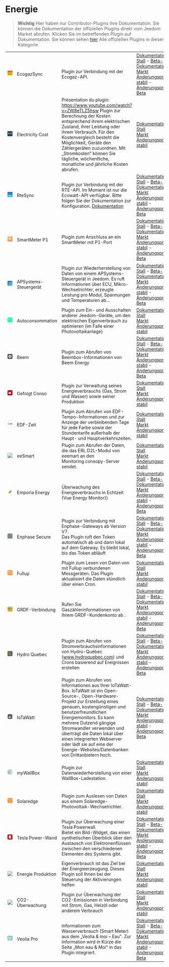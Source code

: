 
# Energie


>**Wichtig**
>Hier haben nur Contributor-Plugins ihre Dokumentation. Sie können die Dokumentation der offiziellen Plugins direkt vom Jeedom Market abrufen. Klicken Sie im betreffenden Plugin auf Dokumentation.
>Sie können sehen [hier](https://market.jeedom.com/index.php?v=d&p=market&type=plugin&categorie=energy) Alle offiziellen Plugins in dieser Kategorie


| | | | |
|--- | --- | --- | ---|
|<img src="EcogazSync/EcogazSync_icon.png" class="pluginLogo" width="100" />|EcogazSync|Plugin zur Verbindung mit der Ecogaz-API.|[Dokumentation Stall](https://github.com/impulsio/EcogazSync/blob/main/docs/de_DE/index.md) - [Beta-Dokumentation](https://github.com/impulsio/EcogazSync/blob/beta/docs/de_DE/index.md)<br/>[Markt](https://market.jeedom.com/index.php?v=d&p=market_display&id=4347)<br/>[Änderungsprotokoll stabil](https://github.com/impulsio/EcogazSync/blob/main/docs/de_DE/changelog.md) - [Änderungsprotokoll Beta](https://github.com/impulsio/EcogazSync/blob/beta/docs/de_DE/changelog.md)|
|<img src="ElectricityCost/ElectricityCost_icon.png" class="pluginLogo" width="100" />|Electricity Cost|Présentation du plugin: https://www.youtube.com/watch?v=ZW8eTLZ5hsw Plugin zur Berechnung der Kosten entsprechend ihrem elektrischen Zustand, ihrer Leistung oder ihrem Verbrauch. Für den Kostenvergleich besteht die Möglichkeit, Geräte den Zählergeräten zuzuordnen. Mit „Stromkosten“ können Sie tägliche, wöchentliche, monatliche und jährliche Kosten abrufen.|[Dokumentation Stall](https://hbedek.github.io/Jeedom_docs/docs/ElectricityCost/de_DE/)<br/>[Markt](https://market.jeedom.com/index.php?v=d&p=market_display&id=4179)<br/>[Änderungsprotokoll stabil](https://hbedek.github.io/Jeedom_docs/docs/ElectricityCost/de_DE/changelog)|
|<img src="RteSync/RteSync_icon.png" class="pluginLogo" width="100" />|RteSync|Plugin zur Verbindung mit der RTE-API. Im Moment ist nur die Ecowatt-API verfügbar. Bitte folgen Sie der Dokumentation zur Konfiguration. [Dokumentation](https://github.com/impulsio/RteSync/blob/beta/docs/de_DE/index.md)|[Dokumentation Stall](https://github.com/impulsio/RteSync/blob/main/docs/de_DE/index.md) - [Beta-Dokumentation](https://github.com/impulsio/RteSync/blob/beta/docs/de_DE/index.md)<br/>[Markt](https://market.jeedom.com/index.php?v=d&p=market_display&id=4338)<br/>[Änderungsprotokoll stabil](https://github.com/impulsio/RteSync/blob/main/docs/de_DE/changelog.md) - [Änderungsprotokoll Beta](https://github.com/impulsio/RteSync/blob/beta/docs/de_DE/changelog.md)|
|<img src="SmartMeterP1/SmartMeterP1_icon.png" class="pluginLogo" width="100" />|SmartMeter P1|Plugin zum Anschluss an ein SmartMeter mit P1-Port|[Dokumentation Stall](https://mips2648.github.io/jeedom-plugins-docs/SmartMeterP1/de_DE/) - [Beta-Dokumentation](https://mips2648.github.io/jeedom-plugins-docs/SmartMeterP1/de_DE/)<br/>[Markt](https://market.jeedom.com/index.php?v=d&p=market_display&id=4190)<br/>[Änderungsprotokoll stabil](https://mips2648.github.io/jeedom-plugins-docs/SmartMeterP1/de_DE/changelog) - [Änderungsprotokoll Beta](https://mips2648.github.io/jeedom-plugins-docs/SmartMeterP1/de_DE/changelog)|
|<img src="aps_ecu/aps_ecu_icon.png" class="pluginLogo" width="100" />|APSystems-Steuergerät|Plugin zur Wiederherstellung von Daten von einem APSystems-Steuergerät in Jeedom. Es ruft Informationen über ECU, Mikro-Wechselrichter, erzeugte Leistung pro Modul, Spannungen und Temperaturen ab...|[Dokumentation Stall](https://nchoiset.github.io/jeedom-plugins-doc/aps_ecu/de_DE/index) - [Beta-Dokumentation](https://nchoiset.github.io/jeedom-plugins-doc/aps_ecu/de_DE/beta/index)<br/>[Markt](https://market.jeedom.com/index.php?v=d&p=market_display&id=4318)<br/>[Änderungsprotokoll stabil](https://nchoiset.github.io/jeedom-plugins-doc/aps_ecu/de_DE/changelog) - [Änderungsprotokoll Beta](https://nchoiset.github.io/jeedom-plugins-doc/aps_ecu/de_DE/beta/changelog)|
|<img src="autoconso/autoconso_icon.png" class="pluginLogo" width="100" />|Autoconsommation|Plugin zum Ein- und Ausschalten anderer Jeedom-Geräte, um den elektrischen Eigenverbrauch zu optimieren (im Falle einer Photovoltaikanlage)|[Dokumentation Stall](https://bwibwi13.github.io/plugin-autoconso/fr_FR)<br/>[Markt](https://market.jeedom.com/index.php?v=d&p=market_display&id=4322)<br/>[Änderungsprotokoll stabil](https://bwibwi13.github.io/plugin-autoconso/de_DE/changelog)|
|<img src="beem/beem_icon.png" class="pluginLogo" width="100" />|Beem|Plugin zum Abrufen von Beembox-Informationen von Beem Energy|[Dokumentation Stall](https://flobul-domotique.fr/presentation-et-documentation-du-plugin-beem-pour-jeedom/) - [Beta-Dokumentation](https://flobul-domotique.fr/presentation-et-documentation-du-plugin-beem-pour-jeedom/)<br/>[Markt](https://market.jeedom.com/index.php?v=d&p=market_display&id=4337)<br/>[Änderungsprotokoll stabil](https://flobul-domotique.fr/liste-des-versions-du-plugin-beem-pour-jeedom/) - [Änderungsprotokoll Beta](https://flobul-domotique.fr/liste-des-versions-du-plugin-beem-pour-jeedom/)|
|<img src="conso/conso_icon.png" class="pluginLogo" width="100" />|Gefolgt Conso|Plugin zur Verwaltung seines Energieverbrauchs (Gas, Strom und Wasser) sowie seiner Produktion |[Dokumentation Stall](https://mickeys27.github.io/Docs/conso/de_DE/)<br/>[Markt](https://market.jeedom.com/index.php?v=d&p=market_display&id=1805)<br/>[Änderungsprotokoll stabil](https://mickeys27.github.io/Docs/conso/de_DE/changelog)|
|<img src="edf_tempo/edf_tempo_icon.png" class="pluginLogo" width="100" />|EDF-Zeit|Plugin zum Abrufen von EDF-Tempo-Informationen und zur Anzeige der verbleibenden Tage für jede Farbe sowie der Stundentarife außerhalb der Haupt- und Hauptverkehrszeiten.|[Dokumentation Stall](https://github.com/idoexp/jeedom_edf_tempo#edf-tempo-pour-jeedom)<br/>[Markt](https://market.jeedom.com/index.php?v=d&p=market_display&id=4432)<br/>[Änderungsprotokoll stabil](https://github.com/idoexp/jeedom_edf_tempo#changelog)|
|<img src="eesmart/eesmart_icon.png" class="pluginLogo" width="100" />|eeSmart|Plugin zum Abrufen der Daten, die das ERL D2L-Modul von eeemart an den Monitoring.consopy-Server sendet.|[Dokumentation Stall](https://caelion.github.io/jeedom-plugins-documentation/eeSmart/de_DE/)<br/>[Markt](https://market.jeedom.com/index.php?v=d&p=market_display&id=3933)<br/>[Änderungsprotokoll stabil](https://caelion.github.io/jeedom-plugins-documentation/eeSmart/de_DE/changelog)|
|<img src="emporiapro/emporiapro_icon.png" class="pluginLogo" width="100" />|Emporia Energy|Überwachung des Energieverbrauchs in Echtzeit (Vue Energy Monitor))|[Dokumentation Stall](https://thanaus.github.io/jeedom_docs/plugins/emporiapro/de_DE/) - [Beta-Dokumentation](https://thanaus.github.io/jeedom_docs/plugins/emporiapro/de_DE/)<br/>[Markt](https://market.jeedom.com/index.php?v=d&p=market_display&id=4409)<br/>[Änderungsprotokoll stabil](https://thanaus.github.io/jeedom_docs/plugins/emporiapro/de_DE/changelog) - [Änderungsprotokoll Beta](https://thanaus.github.io/jeedom_docs/plugins/emporiapro/de_DE/changelog)|
|<img src="enphasesecur/enphasesecur_icon.png" class="pluginLogo" width="100" />|Enphase Secure|Plugin zur Verbindung mit Enphase-Gateways ab Version V7.<br>Das Plugin ruft den Token automatisch ab und dann lokal auf dem Gateway. Es bleibt lokal, bis das Token abläuft|[Dokumentation Stall](https://cddu33.github.io/enphase_secure/de_DE/index) - [Beta-Dokumentation](https://cddu33.github.io/enphase_secure/de_DE/beta_doc)<br/>[Markt](https://market.jeedom.com/index.php?v=d&p=market_display&id=4334)<br/>[Änderungsprotokoll stabil](https://cddu33.github.io/enphase_secure/de_DE/changelog) - [Änderungsprotokoll Beta](https://cddu33.github.io/enphase_secure/de_DE/changelog_beta)|
|<img src="fullup/fullup_icon.png" class="pluginLogo" width="100" />|Fullup|Plugin zum Lesen von Daten von mit Fullup verbundenen Messgeräten. Das Plugin aktualisiert die Daten stündlich über einen Cron.|[Dokumentation Stall](https://mips2648.github.io/jeedom-plugins-docs/fullup/de_DE/)<br/>[Markt](https://market.jeedom.com/index.php?v=d&p=market_display&id=3445)<br/>[Änderungsprotokoll stabil](https://mips2648.github.io/jeedom-plugins-docs/fullup/de_DE/changelog)|
|<img src="grdfConnect/grdfConnect_icon.png" class="pluginLogo" width="100" />|GRDF-Verbindung|Rufen Sie Gaszählerinformationen von Ihrem GRDF-Kundenkonto ab .|[Dokumentation Stall](https://limad.github.io/plugins-docs/plugin-grdfConnect/fr_FR) - [Beta-Dokumentation](https://limad.github.io/plugins-docs/plugin-grdfConnect/fr_FR)<br/>[Markt](https://market.jeedom.com/index.php?v=d&p=market_display&id=4381)<br/>[Änderungsprotokoll stabil](https://limad.github.io/plugins-docs/plugin-grdfConnect/de_DE/changelog) - [Änderungsprotokoll Beta](https://limad.github.io/plugins-docs/plugin-grdfConnect/de_DE/changelog)|
|<img src="hydroQuebec/hydroQuebec_icon.png" class="pluginLogo" width="100" />|Hydro Quebec|Plugin zum Abrufen von Stromverbrauchsinformationen von Hydro-Québec (www.hydroquebec.com) und Crons basierend auf Ereignissen erstellen|[Dokumentation Stall](http://fobsoft.github.io/jeedom-plugins-documentation/hydroQuebec/fr_FR) - [Beta-Dokumentation](http://fobsoft.github.io/jeedom-plugins-documentation/hydroQuebec/fr_FR)<br/>[Markt](https://market.jeedom.com/index.php?v=d&p=market_display&id=4243)<br/>[Änderungsprotokoll stabil](http://fobsoft.github.io/jeedom-plugins-documentation/hydroQuebec/de_DE/changelog) - [Änderungsprotokoll Beta](http://fobsoft.github.io/jeedom-plugins-documentation/hydroQuebec/de_DE/changelog)|
|<img src="iotawatt/iotawatt_icon.png" class="pluginLogo" width="100" />|IoTaWatt|Plugin zum Abrufen von Informationen aus Ihrer IoTaWatt-Box. IoTaWatt ist ein Open-Source-, Open-Hardware-Projekt zur Erstellung eines genauen, kostengünstigen und benutzerfreundlichen Energiemonitors. Es kann mehrere Dutzend gängige Stromwandler verwenden und überträgt die Daten lokal über einen integrierten Webserver oder lädt sie auf eine der Energie-Websites/Datenbanken von Drittanbietern hoch.|[Dokumentation Stall](https://flobul-domotique.fr/presentation-et-documentation-du-plugin-iotawatt-pour-jeedom/) - [Beta-Dokumentation](https://flobul-domotique.fr/presentation-et-documentation-du-plugin-iotawatt-pour-jeedom/)<br/>[Markt](https://market.jeedom.com/index.php?v=d&p=market_display&id=4399)<br/>[Änderungsprotokoll stabil](https://flobul-domotique.fr/liste-des-versions-du-plugin-iotawatt-pour-jeedom/) - [Änderungsprotokoll Beta](https://flobul-domotique.fr/liste-des-versions-du-plugin-iotawatt-pour-jeedom/)|
|<img src="mywallbox/mywallbox_icon.png" class="pluginLogo" width="100" />|myWallBox|Plugin zur Datenwiederherstellung von einer WallBox-Ladestation.|[Dokumentation Stall](https://github.com/CStan77/jeedom_doc/blob/main/myWallBox/readme.md)<br/>[Markt](https://market.jeedom.com/index.php?v=d&p=market_display&id=4428)<br/>[Änderungsprotokoll stabil](https://github.com/CStan77/jeedom_doc/blob/main/myWallBox/changelog.md)|
|<img src="onduleursolaredge/onduleursolaredge_icon.png" class="pluginLogo" width="100" />|Solaredge|Plugin zum Auslesen von Daten aus einem Solaredge-Photovoltaik-Wechselrichter.|[Dokumentation Stall](https://mips2648.github.io/jeedom-plugins-docs/onduleursolaredge/de_DE/)<br/>[Markt](https://market.jeedom.com/index.php?v=d&p=market_display&id=3440)<br/>[Änderungsprotokoll stabil](https://mips2648.github.io/jeedom-plugins-docs/onduleursolaredge/de_DE/changelog)|
|<img src="powerwall/powerwall_icon.png" class="pluginLogo" width="100" />|Tesla Power-Wand|Plugin zur Überwachung einer Tesla Powerwall.<br/>Bietet ein Bild-Widget, das einen synthetischen Überblick über den Austausch von Elektronenflüssen zwischen den verschiedenen Elementen des Systems gibt.|[Dokumentation Stall](https://vercorsio.github.io/jeedom-powerwall-plugin/de_DE/) - [Beta-Dokumentation](https://vercorsio.github.io/jeedom-powerwall-plugin/de_DE/)<br/>[Markt](https://market.jeedom.com/index.php?v=d&p=market_display&id=4377)<br/>[Änderungsprotokoll stabil](https://vercorsio.github.io/jeedom-powerwall-plugin/de_DE/changelog) - [Änderungsprotokoll Beta](https://vercorsio.github.io/jeedom-powerwall-plugin/de_DE/changelog)|
|<img src="prosommateur/prosommateur_icon.png" class="pluginLogo" width="100" />|Energie Produktion|Eigenverbrauch ist das Ziel bei der Energieerzeugung. Dieses Plugin soll Ihnen bei der Steuerung der Aktivierungen helfen|[Dokumentation Stall](http://mika-nt28.github.io/Documentations/prosommateur/fr_FR)<br/>[Markt](https://market.jeedom.com/index.php?v=d&p=market_display&id=3829)<br/>[Änderungsprotokoll stabil](https://mika-nt28.github.io/Documentations/prosommateur/de_DE/changelog)|
|<img src="suiviCO2/suiviCO2_icon.png" class="pluginLogo" width="100" />|CO2-Überwachung|Plugin zur Überwachung der CO2-Emissionen in Verbindung mit Strom, Gas, Heizöl oder anderem Verbrauch|[Dokumentation Stall](https://agp42.github.io/suiviCO2/fr_FR)<br/>[Markt](https://market.jeedom.com/index.php?v=d&p=market_display&id=3929)<br/>[Änderungsprotokoll stabil](https://agp42.github.io/suiviCO2/de_DE/changelog)|
|<img src="veoliapro/veoliapro_icon.png" class="pluginLogo" width="100" />|Veolia Pro|Informationen zum Wasserverbrauch (Smart Meter) aus dem „Veolia & moi – Eau". Zur Information wird in Kürze die Seite „Mon eau & Moi“ in das Plugin integriert.|[Dokumentation Stall](https://thanaus.github.io/jeedom_docs/plugins/veoliapro/de_DE/) - [Beta-Dokumentation](https://thanaus.github.io/jeedom_docs/plugins/veoliapro/de_DE/)<br/>[Markt](https://market.jeedom.com/index.php?v=d&p=market_display&id=4331)<br/>[Änderungsprotokoll stabil](https://thanaus.github.io/jeedom_docs/plugins/veoliapro/de_DE/changelog) - [Änderungsprotokoll Beta](https://thanaus.github.io/jeedom_docs/plugins/veoliapro/de_DE/changelog)|
